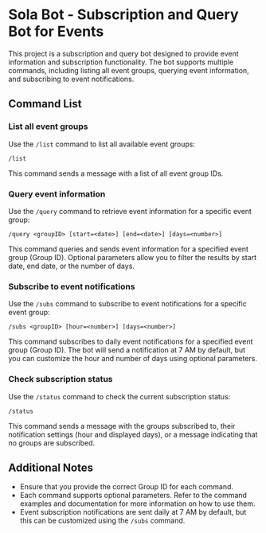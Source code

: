  # Sola Bot - Subscription and Query Bot for Events

This project is a subscription and query bot designed to provide event information and subscription functionality. The bot supports multiple commands, including listing all event groups, querying event information, and subscribing to event notifications.

## Command List

### List all event groups

Use the `/list` command to list all available event groups:

```
/list
```

This command sends a message with a list of all event group IDs.

### Query event information

Use the `/query` command to retrieve event information for a specific event group:

```
/query <groupID> [start=<date>] [end=<date>] [days=<number>]
```

This command queries and sends event information for a specified event group (Group ID). Optional parameters allow you to filter the results by start date, end date, or the number of days.

### Subscribe to event notifications

Use the `/subs` command to subscribe to event notifications for a specific event group:

```
/subs <groupID> [hour=<number>] [days=<number>]
```

This command subscribes to daily event notifications for a specified event group (Group ID). The bot will send a notification at 7 AM by default, but you can customize the hour and number of days using optional parameters.

### Check subscription status

Use the `/status` command to check the current subscription status:

```
/status
```

This command sends a message with the groups subscribed to, their notification settings (hour and displayed days), or a message indicating that no groups are subscribed.

## Additional Notes

- Ensure that you provide the correct Group ID for each command.
- Each command supports optional parameters. Refer to the command examples and documentation for more information on how to use them.
- Event subscription notifications are sent daily at 7 AM by default, but this can be customized using the `/subs` command.
